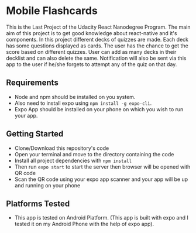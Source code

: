 # Mobile Flashcards

This is the Last Project of the Udacity React Nanodegree Program. The main aim of this project is to get good knowledge about react-native and it's components. In this project different decks of quizzes are made. Each deck has some questions displayed as cards. The user has the chance to get the score based on different quizzes. User can add as many decks in their decklist and can also delete the same. Notification will also be sent via this app to the user if he/she forgets to attempt any of the quiz on that day.

## Requirements

- Node and npm should be installed on you system.
- Also need to install expo using `npm install -g expo-cli`.
- Expo App should be installed on your phone on which you wish to run your app.

## Getting Started

- Clone/Download this repository's code
- Open your terminal and move to the directory containing the code
- Install all project dependencies with `npm install`
- Then run `expo start` to start the server then browser will be opened with QR code
- Scan the QR code using your expo app scanner and your app will be up and running on your phone

## Platforms Tested

- This app is tested on Android Platform. (This app is built with expo and I tested it on my Android Phone with the help of expo app).
